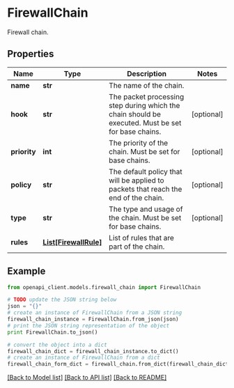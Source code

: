 # FirewallChain

Firewall chain.

## Properties

Name | Type | Description | Notes
------------ | ------------- | ------------- | -------------
**name** | **str** | The name of the chain. | 
**hook** | **str** | The packet processing step during which the chain should be executed. Must be set for base chains. | [optional] 
**priority** | **int** | The priority of the chain. Must be set for base chains. | [optional] 
**policy** | **str** | The default policy that will be applied to packets that reach the end of the chain.  | [optional] 
**type** | **str** | The type and usage of the chain. Must be set for base chains. | [optional] 
**rules** | [**List[FirewallRule]**](FirewallRule.md) | List of rules that are part of the chain. | 

## Example

```python
from openapi_client.models.firewall_chain import FirewallChain

# TODO update the JSON string below
json = "{}"
# create an instance of FirewallChain from a JSON string
firewall_chain_instance = FirewallChain.from_json(json)
# print the JSON string representation of the object
print FirewallChain.to_json()

# convert the object into a dict
firewall_chain_dict = firewall_chain_instance.to_dict()
# create an instance of FirewallChain from a dict
firewall_chain_form_dict = firewall_chain.from_dict(firewall_chain_dict)
```
[[Back to Model list]](../README.md#documentation-for-models) [[Back to API list]](../README.md#documentation-for-api-endpoints) [[Back to README]](../README.md)


